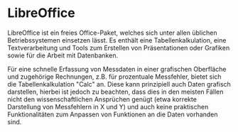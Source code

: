 # LibreOffice

LibreOffice ist ein freies Office-Paket, welches sich unter allen üblichen Betriebssystemen einsetzen lässt. Es enthält eine Tabellenkalkulation, eine Textverarbeitung und Tools zum Erstellen von Präsentationen oder Grafiken sowie für die Arbeit mit Datenbanken. 

Für eine schnelle Erfassung von Messdaten in einer grafischen Oberfläche und zugehörige Rechnungen, z.B. für prozentuale Messfehler, bietet sich die Tabellenkalkulation "Calc" an. Diese kann prinzipiell auch Daten grafisch darstellen, hierbei ist jedoch zu beachten, dass dies in den meisten Fällen nicht den wissenschaftlichen Ansprüchen genügt (etwa korrekte Darstellung von Messfehlern in X und Y) und auch keine praktischen Funktionalitäten zum Anpassen von Funktionen an die Daten vorhanden sind.
